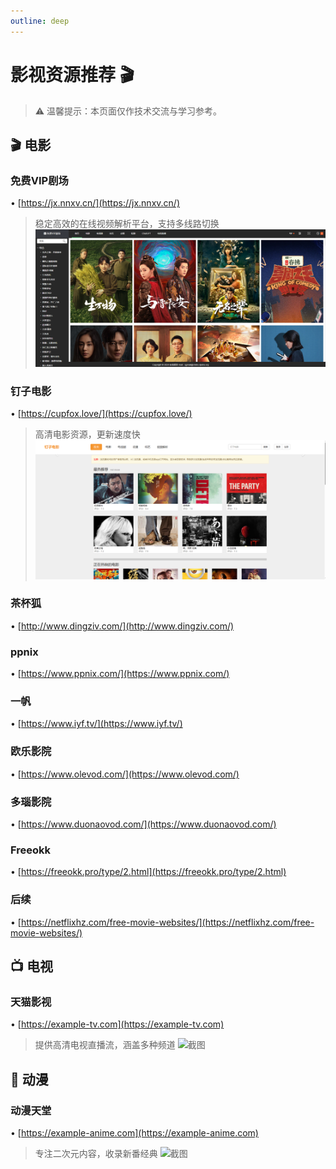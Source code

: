 ```yaml
---
outline: deep
---
```


# 影视资源推荐 🎬

> ⚠️ 温馨提示：本页面仅作技术交流与学习参考。

## 🎬 电影

### **免费VIP剧场**
• [https://jx.nnxv.cn/](https://jx.nnxv.cn/)
> 稳定高效的在线视频解析平台，支持多线路切换
> ![截图](../public/images/01.png)

### **钉子电影** 
• [https://cupfox.love/](https://cupfox.love/)
> 高清电影资源，更新速度快
> ![截图](../public/images/02.png)

### **茶杯狐**
• [http://www.dingziv.com/](http://www.dingziv.com/)

### **ppnix**
• [https://www.ppnix.com/](https://www.ppnix.com/)

### **一帆**
• [https://www.iyf.tv/](https://www.iyf.tv/)

### **欧乐影院**
• [https://www.olevod.com/](https://www.olevod.com/)

### **多瑙影院**
• [https://www.duonaovod.com/](https://www.duonaovod.com/)

### **Freeokk**
• [https://freeokk.pro/type/2.html](https://freeokk.pro/type/2.html)

### **后续**
• [https://netflixhz.com/free-movie-websites/](https://netflixhz.com/free-movie-websites/)


## 📺 电视

### **天猫影视** 
• [https://example-tv.com](https://example-tv.com)
> 提供高清电视直播流，涵盖多种频道
> ![截图](../public/images/tv.png)

## 🎎 动漫

### **动漫天堂** 
• [https://example-anime.com](https://example-anime.com)
> 专注二次元内容，收录新番经典
> ![截图](../public/images/anime.png)